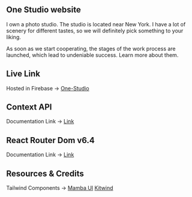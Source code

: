 ## One Studio website

I own a photo studio. The studio is located near New York. I have a lot of scenery for different tastes, so we will definitely pick something to your liking.

As soon as we start cooperating, the stages of the work process are launched, which lead to undeniable success. Learn more about them.




## Live Link
Hosted in Firebase -> [One-Studio](https://one-studio-5fe46.web.app/)

## Context API

Documentation Link -> [Link](https://reactjs.org/docs/context.html#api)

## React Router Dom v6.4 
Documentation Link -> [Link](https://reactrouter.com/en/main/start/overview)

## Resources & Credits
Tailwind Components -> 
[Mamba UI](https://www.mambaui.com/)
[Kitwind](https://kitwind.io/products/kometa/components)



